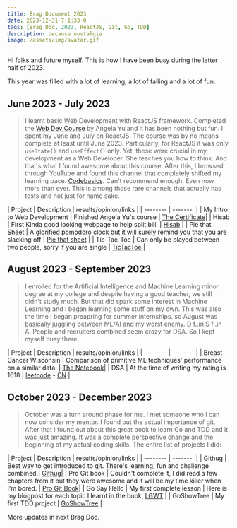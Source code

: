 ```yaml
---
title: Brag Document 2023
date: 2023-12-31 7:1:33 0
tags: [Brag Doc, 2023, ReactJS, Git, Go, TDD]
description: because nostalgia
image: /assets/img/avatar.gif
---
```


Hi folks and future myself. This is how I have been busy during the latter half of 2023.

This year was filled with a lot of learning, a lot of failing and a lot of fun.

## June 2023 - July 2023

> I learnt basic Web Development with ReactJS framework. Completed the [Web Dev Course](https://www.udemy.com/course/the-complete-web-development-bootcamp/) by Angela Yu and it has been nothing but fun. I spent my June and July on ReactJS. The course was by no means complete at least until June 2023. Particularly, for ReactJS it was only `useState()` and `useEffect()` only. Yet, these were crucial in my development as a Web Developer. She teaches you how to think. And that's what I found awesome about this course. After this, I browsed through YouTube and found this channel that completely shifted my learning pace. [Codebasics](https://www.youtube.com/@Codevolution). Can't recommend enough. Even now more than ever. This is among those rare channels that actually has tests and not just for name sake.

| Project    | Description | results/opinion/links |
| -------- | ------- ||
| My Intro to Web Development | Finished Angela Yu's course | [The Certificate](https://www.udemy.com/certificate/UC-98e59970-6ee7-4744-b978-1bfd75328ba6/)|
| Hisab | First Kinda good looking webpage to help split bill. | [Hisab](https://github.com/Rahul-NITD/hisab) |
| Pie that Sheet | A glorified pomodoro clock but it will surely remind you that you are slacking off | [Pie that sheet](https://github.com/Rahul-NITD/pie-that-sheet) |
| Tic-Tac-Toe | Can only be played between two people, sorry if you are single | [TicTacToe](https://github.com/Rahul-NITD/tictactoe-multiplayer) |

## August 2023 - September 2023

> I enrolled for the Artificial Intelligence and Machine Learning minor degree at my college and despite having a good teacher, we still didn't study much. But that did spark some interest in Machine Learning and I began learning some stuff on my own. This was also the time I began preapring for summer internships. so August was basically juggling between ML/AI and my worst enemy. D f..in S f..in A. People and recruiters combined seem crazy for DSA. So I kept myself busy there. 

| Project    | Description | results/opinion/links |
| -------- | ------- ||
| Breast Cancer Wisconsin | Comparison of primitive ML techniques' performance on a similar data. | [The Notebook](https://colab.research.google.com/drive/1UNhb1fQtAgZiGHU3DZoKZxj1hjqm8p6k?usp=sharing)|
| DSA | At the time of writing my rating is 1618 | [leetcode](https://leetcode.com/doctorxeno/) - [CN](https://www.codingninjas.com/studio/profile/0a934fa5-b62b-4e1b-adec-29b6c1edcd91) |

## October 2023 - December 2023

> October was a turn around phase for me. I met someone who I can now consider my mentor. I found out the actual importance of git. After that I found out about this great book to learn Go and TDD and it was just amazing. It was a complete perspective change and the beginning of my actual coding skills.
The entire list of projects I did:

| Project    | Description | results/opinion/links |
| -------- | ------- ||
| Githug  | Best way to get introduced to git. There's learning, fun and challenge combined.| [Githug](https://github.com/Gazler/githug)|
| Pro Git book | Couldn't complete it, I did read a few chapters from it but they were awesome and it will be my time killer when I'm bored. | [Pro Git Book](https://git-scm.com/book/en/v2)|
| Go Say Hello | My first complete lesson | Here is my blogpost for each topic I learnt in the book, [LGWT](TODO) |
| GoShowTree | My first TDD project | [GoShowTree](https://github.com/Rahul-NITD/goshowtree) |

More updates in next Brag Doc.
